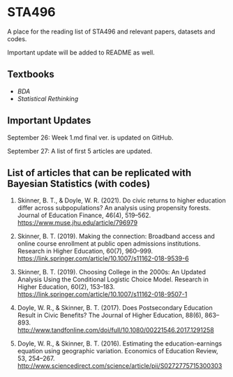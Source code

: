 # STA496
A place for the reading list of STA496 and relevant papers, datasets and codes.

Important update will be added to README as well.

## Textbooks

* _BDA_
* _Statistical Rethinking_

## Important Updates

September 26: Week 1.md final ver. is updated on GitHub.

September 27: A list of first 5 articles are updated.

## List of articles that can be replicated with Bayesian Statistics (with codes)

1. Skinner, B. T., & Doyle, W. R. (2021). Do civic returns to higher education differ across subpopulations? An analysis using propensity forests. Journal of Education Finance, 46(4), 519–562. https://www.muse.jhu.edu/article/796979     

2. Skinner, B. T. (2019). Making the connection: Broadband access and online course enrollment at public open admissions institutions. Research in Higher Education, 60(7), 960–999. https://link.springer.com/article/10.1007/s11162-018-9539-6     

3. Skinner, B. T. (2019). Choosing College in the 2000s: An Updated Analysis Using the Conditional Logistic Choice Model. Research in Higher Education, 60(2), 153–183. https://link.springer.com/article/10.1007/s11162-018-9507-1     

4. Doyle, W. R., & Skinner, B. T. (2017). Does Postsecondary Education Result in Civic Benefits? The Journal of Higher Education, 88(6), 863–893. http://www.tandfonline.com/doi/full/10.1080/00221546.2017.1291258     

5. Doyle, W. R., & Skinner, B. T. (2016). Estimating the education-earnings equation using geographic variation. Economics of Education Review, 53, 254–267. http://www.sciencedirect.com/science/article/pii/S0272775715300303      
